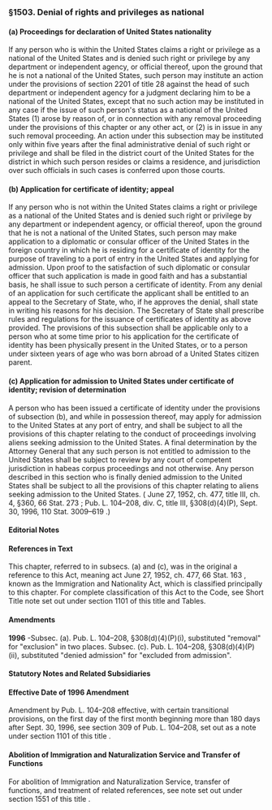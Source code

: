 <!--
url: https://uscode.house.gov/view.xhtml?req=granuleid:USC-prelim-title8-section1503&num=0&edition=prelim
date_accessed: 2024-07-28 23:46:09
-->
### §1503\. Denial of rights and privileges as national
#### (a) Proceedings for declaration of United States nationality
 If any person who is within the United States claims a right or privilege as a national of the United States and is denied such right or privilege by any department or independent agency, or official thereof, upon the ground that he is not a national of the United States, such person may institute an action under the provisions of
 section 2201 of title 28
 against the head of such department or independent agency for a judgment declaring him to be a national of the United States, except that no such action may be instituted in any case if the issue of such person's status as a national of the United States (1\) arose by reason of, or in connection with any removal proceeding under the provisions of this chapter or any other act, or (2\) is in issue in any such removal proceeding. An action under this subsection may be instituted only within five years after the final administrative denial of such right or privilege and shall be filed in the district court of the United States for the district in which such person resides or claims a residence, and jurisdiction over such officials in such cases is conferred upon those courts.
#### (b) Application for certificate of identity; appeal
 If any person who is not within the United States claims a right or privilege as a national of the United States and is denied such right or privilege by any department or independent agency, or official thereof, upon the ground that he is not a national of the United States, such person may make application to a diplomatic or consular officer of the United States in the foreign country in which he is residing for a certificate of identity for the purpose of traveling to a port of entry in the United States and applying for admission. Upon proof to the satisfaction of such diplomatic or consular officer that such application is made in good faith and has a substantial basis, he shall issue to such person a certificate of identity. From any denial of an application for such certificate the applicant shall be entitled to an appeal to the Secretary of State, who, if he approves the denial, shall state in writing his reasons for his decision. The Secretary of State shall prescribe rules and regulations for the issuance of certificates of identity as above provided. The provisions of this subsection shall be applicable only to a person who at some time prior to his application for the certificate of identity has been physically present in the United States, or to a person under sixteen years of age who was born abroad of a United States citizen parent.
#### (c) Application for admission to United States under certificate of identity; revision of determination
 A person who has been issued a certificate of identity under the provisions of subsection (b), and while in possession thereof, may apply for admission to the United States at any port of entry, and shall be subject to all the provisions of this chapter relating to the conduct of proceedings involving aliens seeking admission to the United States. A final determination by the Attorney General that any such person is not entitled to admission to the United States shall be subject to review by any court of competent jurisdiction in habeas corpus proceedings and not otherwise. Any person described in this section who is finally denied admission to the United States shall be subject to all the provisions of this chapter relating to aliens seeking admission to the United States.
 (
 June 27, 1952, ch. 477, title III, ch. 4, §360,
 66 Stat. 273
 ;
 Pub. L. 104–208,
 div. C, title III, §308(d)(4\)(P), Sept. 30, 1996,
 110 Stat. 3009–619
 .)
#### **Editorial Notes**
#### References in Text
 This chapter, referred to in subsecs. (a) and (c), was in the original a reference to this Act, meaning act
 June 27, 1952, ch. 477,
 66 Stat. 163
 , known as the Immigration and Nationality Act, which is classified principally to this chapter. For complete classification of this Act to the Code, see Short Title note set out under
 section 1101 of this title
 and Tables.
#### Amendments
**1996** 
 \-Subsec. (a).
 Pub. L. 104–208,
 §308(d)(4\)(P)(i), substituted "removal" for "exclusion" in two places.
 Subsec. (c).
 Pub. L. 104–208,
 §308(d)(4\)(P)(ii), substituted "denied admission" for "excluded from admission".
#### **Statutory Notes and Related Subsidiaries**
#### Effective Date of 1996 Amendment
 Amendment by
 Pub. L. 104–208
 effective, with certain transitional provisions, on the first day of the first month beginning more than 180 days after Sept. 30, 1996, see section 309 of
 Pub. L. 104–208,
 set out as a note under
 section 1101 of this title
 .
#### Abolition of Immigration and Naturalization Service and Transfer of Functions
 For abolition of Immigration and Naturalization Service, transfer of functions, and treatment of related references, see note set out under
 section 1551 of this title
 .
